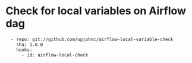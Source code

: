 # Check for local variables on Airflow dag


```
  - repo: git://github.com/upjohnc/airflow-local-variable-check
    sha: 1.0.0
    hooks:
      - id: airflow-local-check
```
